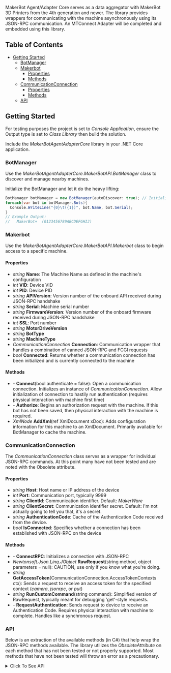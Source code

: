 MakerBot Agent/Adapter Core serves as a data aggregator with MakerBot 3D Printers from the 4th generation and newer. The library provides wrappers for communicating with the machine asynchronously using its JSON-RPC communication. An MTConnect Adapter will be completed and embedded using this library.

## Table of Contents
 - [Getting Started](#getting-started)
   - [BotManager](#botmanager)
   - [Makerbot](#makerbot)
     - [Properties](#properties)
     - [Methods](#methods)
   - [CommunicationConnection](#communicationconnection)
     - [Properties](#properties-1)
     - [Methods](#methods-1)
   - [API](#api)

## Getting Started
For testing purposes the project is set to *Console Application*, ensure the Output type is set to *Class Library* then build the solution.

Include the *MakerBotAgentAdapterCore* library in your .NET Core application.

### BotManager
Use the *MakerBotAgentAdapterCore.MakerBotAPI.BotManager* class to discover and manage nearby machines.

Initialize the BotManager and let it do the heavy lifting:

```c#
BotManager botManager = new BotManager(autoDiscover: true); // Initialize the bot manager and allow it to go ahead and find machines
foreach(var bot in botManager.Bots){
  Console.WriteLine("{0}\t({1})", bot.Name, bot.Serial);
}
// Example Output:
//   MakerBot+  (0123456789ABCDEFGHIJ)
```

### Makerbot
Use the *MakerBotAgentAdapterCore.MakerBotAPI.Makerbot* class to begin access to a specific machine.

#### Properties
 - *string* **Name**: The Machine Name as defined in the machine's configuration
 - *int* **VID**: Device VID
 - *int* **PID**: Device PID
 - *string* **APIVersion**: Version number of the onboard API received during JSON-RPC handshake
 - *string* **Serial**: Machine serial number
 - *string* **FirmwareVersion**: Version number of the onboard firmware received during JSON-RPC handshake
 - *int* **SSL**: Port number
 - *string* **MotorDriveVersion**
 - *string* **BotType**
 - *string* **MachineType**
 - *CommunicationConnection* **Connection**: Communication wrapper that handles a combination of canned JSON-RPC and FCGI requests
 - *bool* **Connected**: Returns whether a communication connection has been initialized and is currently connected to the machine

#### Methods
 - *-* **Connect**(bool authenticate = false): Open a communication connection. Initializes an instance of *CommunicationConnection*. Allow initialization of connection to hastily run authentication (requires physical interaction with machine first time)
 - *-* **Authorize**: Begins an authorization request with the machine. If this bot has not been saved, then physical interaction with the machine is required.
 - *XmlNode* **AddXml**(ref XmlDocument xDoc): Adds configuration information for this machine to an XmlDocument. Primarily available for BotManager to cache the machine.
 
### CommunicationConnection
The *CommunicationConnection* class serves as a wrapper for individual JSON-RPC commands. At this point many have not been tested and are noted with the Obsolete attribute.

#### Properties
 - *string* **Host**: Host name or IP address of the device
 - *int* **Port**: Communication port, typically 9999
 - *string* **ClientId**: Communication identifier. Default: *MakerWare*
 - *string* **ClientSecret**: Communication identifier secret. Default: I'm not actually going to tell you that, it's a secret.
 - *string* **AuthenticationCode**: Cache of the Authentication Code received from the device.
 - *bool* **IsConnected**: Specifies whether a connection has been established with JSON-RPC on the device

#### Methods
 - *-* **ConnectRPC**: Initializes a connection with JSON-RPC
 - *Newtonsoft.Json.Linq.JObject* **RawRequest**(string method, object parameters = null): CAUTION, use only if you know what you're doing.
 - *string* **GetAccessToken**(CommunicationConnection.AccessTokenContexts ctx): Sends a request to receive an access token for the specified context (*camera*, *jsonrpc*, or *put*)
 - *string* **RunCustomCommand**(string command): Simplified version of RawRequest, typically meant for debugging 'get'-style requests.
 - *-* **RequestAuthentication**: Sends request to device to receive an Authentication Code. Requires physical interaction with machine to complete. Handles like a synchronous request.

### API
Below is an extraction of the available methods (in C#) that help wrap the JSON-RPC methods available. The library utilizes the *ObsoleteAttribute* on each method that has not been tested or not properly supported. Most methods that have not been tested will throw an error as a precautionary.

<details>
  <summary>Click To See API</summary>
<p>
  
  ```c#
  // Method not tested
DesyncAccount(CommunicationConnection cnn)

// Format not supported
EndCameraStream(CommunicationConnection cnn)

// Method not tested
ExpireThingiverseCredentials(CommunicationConnection cnn)

FirstContact(CommunicationConnection cnn)

GetCloudServicesInfo(CommunicationConnection cnn)

GetConfig(CommunicationConnection cnn)

GetSystemInformation(CommunicationConnection cnn)

Handshake(CommunicationConnection cnn, String username = null, String hostVersion = null)

NetworkState(CommunicationConnection cnn)

Ping(CommunicationConnection cnn)

// Method not tested
RegisterClientName(CommunicationConnection cnn, String name)

// Format not supported
RequestCameraFrame(CommunicationConnection cnn)

// Format not supported
RequestCameraStream(CommunicationConnection cnn)

// Method not tested
SetAnalyticsEnabled(CommunicationConnection cnn, Boolean enabled)

// Method not tested
SetReflectorEnabled(CommunicationConnection cnn, Boolean enabled)

// Method not tested
SetThingiverseCredentials(CommunicationConnection cnn, String thingiverseUsername, String thingiverseToken)

// Method not tested
SyncAccountToBot(CommunicationConnection cnn)

// Method not tested
UpdateAvailableFirmware(CommunicationConnection cnn)

// Method not tested
GetInit(CommunicationConnection cnn, String filePath, String fileId)

// Method not tested
PutInit(CommunicationConnection cnn, String filePath, String fileId)

// Method not tested
PutTerm(CommunicationConnection cnn, String fileId, Int32 length, UInt32 crc)

// Method not found
GetUniqueIdentifiers(CommunicationConnection cnn)

// Method not found
GetSpoolInfo(CommunicationConnection cnn, Int32 bayIndex)

// Method not found
GetTrackedStats(CommunicationConnection cnn)

// Method not tested
PutRaw(CommunicationConnection cnn, String fileId, Char block, Object blockSize)

// Method not tested
ReflectorAuth(CommunicationConnection cnn, Object authInfo)

// Method not tested
SystemNotification(CommunicationConnection cnn, Object info)

// Method not tested
StateNotification(CommunicationConnection cnn, Object info)

// Method not tested
ErrorNotification(CommunicationConnection cnn, Int32 code, Int32 errorId, Object source)

// Method not tested
ErrorAcknowledged(CommunicationConnection cnn, Int32 errorId)

// Method not tested
GetTerm(CommunicationConnection cnn, String id, UInt32 crc)

// Method not supported
CameraFrame(CommunicationConnection cnn)

// Method not tested
ExtruderChange(CommunicationConnection cnn, Int32 index, Object config)

// Method not tested
NetworkStateChange(CommunicationConnection cnn, Object state)

// Method not tested
FirmwareUpdatesInfoChange(CommunicationConnection cnn, String version, Boolean updateAvailable, Boolean isOnline, Int32 error, String releaseDate, String releaseNotes)

// Method not tested
GetRaw(CommunicationConnection cnn, String id, Int32 length)

// Method not supported
GetRawCameraImageData(CommunicationConnection cnn)

AddLocalAuth(CommunicationConnection cnn, String username, String localSecret)

// Method not tested
AddMakerbotAccount(CommunicationConnection cnn, String username, String makerbotToken)

// Method not tested
Authenticate(CommunicationConnection cnn, String accessToken)

// Method not tested
Authorize(CommunicationConnection cnn, String username, String makerbotToken = null, String localSecret = null, Boolean chamberBlink = False)

// Method not tested
ClearAuthorize(CommunicationConnection cnn)

// Method not tested
Deauthorize(CommunicationConnection cnn, String username)

GetAuthorized(CommunicationConnection cnn)

// Method not tested
Reauthorize(CommunicationConnection cnn, String username, String makerbotToken = null, String localSecret = null, String localCode = null)

// Method not tested
WifiFreAuthorize(CommunicationConnection cnn, String username, String makerbotToken = null, String localSecret = null)

// Method not tested
GetStaticIpv4(CommunicationConnection cnn, String servicePath)

// Method not tested
SetStaticIpv4(CommunicationConnection cnn, String servicePath, String ip = null, String netmask = null, String gateway = null, Object dns = null, Boolean useStatic = False)

// Method not tested
WifiConnect(CommunicationConnection cnn, String path, String password = null, String name = null)

// Method not tested
WifiDisable(CommunicationConnection cnn)

// Method not tested
WifiDisconnect(CommunicationConnection cnn, String path = null)

WifiEnable(CommunicationConnection cnn)

// Method not tested
WifiForget(CommunicationConnection cnn, String path = null)

// Method not tested
WifiReset(CommunicationConnection cnn)

WifiScan(CommunicationConnection cnn, Boolean forceRescan = False)

// Method not tested
Acknowledged(CommunicationConnection cnn, Int32 errorId)

// Method not tested
AssistedLevel(CommunicationConnection cnn)

BotMaintained(CommunicationConnection cnn)

// Method not tested
BronxUpload(CommunicationConnection cnn, String filepath, Int32 toolhead)

// Method not tested
BrooklynUpload(CommunicationConnection cnn, String filepath, Boolean transferWait = False)

// Method not tested
CalibrateZOffset(CommunicationConnection cnn)

Cancel(CommunicationConnection cnn, Boolean force = False)

// Method not tested
ClearAllZPause(CommunicationConnection cnn)

ClearQueue(CommunicationConnection cnn)

// Method not tested
ClearSshId(CommunicationConnection cnn, String filepath = "")

// Method not tested
ClearZPauseMm(CommunicationConnection cnn, Int32 zPauseMm)

CloseQueue(CommunicationConnection cnn)

Cool(CommunicationConnection cnn, Boolean ignoreToolErrors = False)

CopySshId(CommunicationConnection cnn, String filepath = "")

DisableCheckBuildPlate(CommunicationConnection cnn)

DisableLeds(CommunicationConnection cnn, Boolean disableKnob = False, Boolean disableChamber = False)

DisableZPause(CommunicationConnection cnn)

DownloadAndInstallFirmware(CommunicationConnection cnn)

// Method not tested
DrmPrint(CommunicationConnection cnn, Int32 layoutId)

// Method not tested
DumpMachineConfig(CommunicationConnection cnn, String path)

EnableCheckBuildPlate(CommunicationConnection cnn)

EnableLeds(CommunicationConnection cnn, Boolean enableKnob = False, Boolean enableChamber = False)

EnableZPause(CommunicationConnection cnn)

ExecuteQueue(CommunicationConnection cnn)

ExternalPrint(CommunicationConnection cnn, String url, Boolean ensureBuildPlateClear = True)

// Method not tested
FirmwareCleanup(CommunicationConnection cnn)

GetAvailableZOffsetAdjustment(CommunicationConnection cnn)

GetMachineConfig(CommunicationConnection cnn)

GetPersistentStatistics(CommunicationConnection cnn)

GetPrintHistory(CommunicationConnection cnn)

GetQueueStatus(CommunicationConnection cnn)

GetSoundState(CommunicationConnection cnn)

GetStatistics(CommunicationConnection cnn)

GetToolUsageStats(CommunicationConnection cnn)

GetZAdjustedOffset(CommunicationConnection cnn)

HasZCalibrationRoutine(CommunicationConnection cnn)

// Method not tested
Home(CommunicationConnection cnn, Object axes, Boolean preheat = True)

IsEndstopTriggered(CommunicationConnection cnn)

// Method not tested
LibraryPrint(CommunicationConnection cnn, Int32 layoutId)

// Method not tested
LoadFilament(CommunicationConnection cnn, Int32 toolIndex, Object temperatureSettings = null)

// Method not tested
LoadPrintTool(CommunicationConnection cnn, Int32 index)

// Method not tested
MachineActionCommand(CommunicationConnection cnn, String machineFunc, Object parameters, String name = "", Boolean ignoreToolErrors = False)

// Method not tested
MachineQueryCommand(CommunicationConnection cnn, String machineFunc, Object parameters, Boolean ignoreToolErrors = False)

// Method not tested
MachineQueryProcess(CommunicationConnection cnn, String machineFunc, Object parameters, String name, Boolean ignoreToolErrors = False)

ManualLevel(CommunicationConnection cnn)

OpenQueue(CommunicationConnection cnn, Boolean clear)

// Method not tested
Park(CommunicationConnection cnn)

// Method not tested
Preheat(CommunicationConnection cnn, Object temperatureSettings = null)

Print(CommunicationConnection cnn, String filepath, Boolean ensureBuildPlateClear = True, Boolean transferWait = True)

PrintAgain(CommunicationConnection cnn)

// Method not tested
ProcessMethod(CommunicationConnection cnn, String method, Object parameters = null)

// Method not tested
ResetToFactory(CommunicationConnection cnn, Boolean clearCalibration = False)

// Method not tested
RunDiagnostics(CommunicationConnection cnn, Object tests)

// Method not tested
SetAutoUnload(CommunicationConnection cnn, String unloadCase)

// Method not tested
SetToolheadErrorVisibility(CommunicationConnection cnn, String error, Boolean ignored)

// Method not tested
SetZAdjustedOffset(CommunicationConnection cnn, Double offset)

// Method not tested
SetZPauseMm(CommunicationConnection cnn, Int32 zPauseMm)

// Method not tested
SetupPrinter(CommunicationConnection cnn, Boolean jumpToWifiSetup = False)

ToggleSound(CommunicationConnection cnn, Boolean state)

// Method not tested
UnloadFilament(CommunicationConnection cnn, Int32 toolIndex, Object temperatureSettings = null)

// Method not tested
WifiSetup(CommunicationConnection cnn)

// Method not tested
WifiSignalStrength(CommunicationConnection cnn, String ssid, String iface)

// Method not tested
YonkersUpload(CommunicationConnection cnn, String filepath, String uid, Int32 index, Nullable`1 force = null, Nullable`1 id = null)

// Method not tested
ZipLogs(CommunicationConnection cnn, String zipPath)

// Method not tested
BirdwingList(CommunicationConnection cnn, String path)

CaptureImage(CommunicationConnection cnn, String outputFile)

ChangeMachineName(CommunicationConnection cnn, String machineName)
```

</p>
</details>

